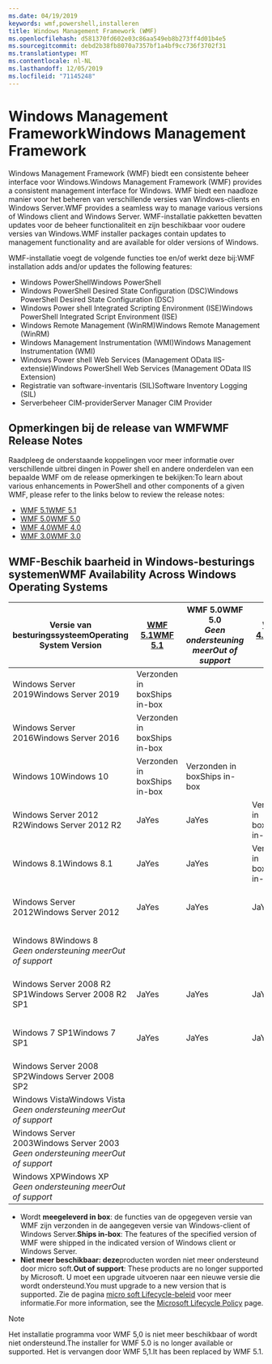 ```yaml
---
ms.date: 04/19/2019
keywords: wmf,powershell,installeren
title: Windows Management Framework (WMF)
ms.openlocfilehash: d581370fd602e03c86aa549eb8b273ff4d01b4e5
ms.sourcegitcommit: debd2b38fb8070a7357bf1a4bf9cc736f3702f31
ms.translationtype: MT
ms.contentlocale: nl-NL
ms.lasthandoff: 12/05/2019
ms.locfileid: "71145248"
---
```

# <a name="windows-management-framework"></a><span data-ttu-id="d8845-103">Windows Management Framework</span><span class="sxs-lookup"><span data-stu-id="d8845-103">Windows Management Framework</span></span>

<span data-ttu-id="d8845-104">Windows Management Framework (WMF) biedt een consistente beheer interface voor Windows.</span><span class="sxs-lookup"><span data-stu-id="d8845-104">Windows Management Framework (WMF) provides a consistent management interface for Windows.</span></span> <span data-ttu-id="d8845-105">WMF biedt een naadloze manier voor het beheren van verschillende versies van Windows-clients en Windows Server.</span><span class="sxs-lookup"><span data-stu-id="d8845-105">WMF provides a seamless way to manage various versions of Windows client and Windows Server.</span></span> <span data-ttu-id="d8845-106">WMF-installatie pakketten bevatten updates voor de beheer functionaliteit en zijn beschikbaar voor oudere versies van Windows.</span><span class="sxs-lookup"><span data-stu-id="d8845-106">WMF installer packages contain updates to management functionality and are available for older versions of Windows.</span></span>

<span data-ttu-id="d8845-107">WMF-installatie voegt de volgende functies toe en/of werkt deze bij:</span><span class="sxs-lookup"><span data-stu-id="d8845-107">WMF installation adds and/or updates the following features:</span></span>

- <span data-ttu-id="d8845-108">Windows PowerShell</span><span class="sxs-lookup"><span data-stu-id="d8845-108">Windows PowerShell</span></span>
- <span data-ttu-id="d8845-109">Windows PowerShell Desired State Configuration (DSC)</span><span class="sxs-lookup"><span data-stu-id="d8845-109">Windows PowerShell Desired State Configuration (DSC)</span></span>
- <span data-ttu-id="d8845-110">Windows Power shell Integrated Scripting Environment (ISE)</span><span class="sxs-lookup"><span data-stu-id="d8845-110">Windows PowerShell Integrated Script Environment (ISE)</span></span>
- <span data-ttu-id="d8845-111">Windows Remote Management (WinRM)</span><span class="sxs-lookup"><span data-stu-id="d8845-111">Windows Remote Management (WinRM)</span></span>
- <span data-ttu-id="d8845-112">Windows Management Instrumentation (WMI)</span><span class="sxs-lookup"><span data-stu-id="d8845-112">Windows Management Instrumentation (WMI)</span></span>
- <span data-ttu-id="d8845-113">Windows Power shell Web Services (Management OData IIS-extensie)</span><span class="sxs-lookup"><span data-stu-id="d8845-113">Windows PowerShell Web Services (Management OData IIS Extension)</span></span>
- <span data-ttu-id="d8845-114">Registratie van software-inventaris (SIL)</span><span class="sxs-lookup"><span data-stu-id="d8845-114">Software Inventory Logging (SIL)</span></span>
- <span data-ttu-id="d8845-115">Serverbeheer CIM-provider</span><span class="sxs-lookup"><span data-stu-id="d8845-115">Server Manager CIM Provider</span></span>

## <a name="wmf-release-notes"></a><span data-ttu-id="d8845-116">Opmerkingen bij de release van WMF</span><span class="sxs-lookup"><span data-stu-id="d8845-116">WMF Release Notes</span></span>

<span data-ttu-id="d8845-117">Raadpleeg de onderstaande koppelingen voor meer informatie over verschillende uitbrei dingen in Power shell en andere onderdelen van een bepaalde WMF om de release opmerkingen te bekijken:</span><span class="sxs-lookup"><span data-stu-id="d8845-117">To learn about various enhancements in PowerShell and other components of a given WMF, please refer to the links below to review the release notes:</span></span>

- [<span data-ttu-id="d8845-118">WMF 5.1</span><span class="sxs-lookup"><span data-stu-id="d8845-118">WMF 5.1</span></span>](whats-new/release-notes.md#wmf-51-changes)
- [<span data-ttu-id="d8845-119">WMF 5.0</span><span class="sxs-lookup"><span data-stu-id="d8845-119">WMF 5.0</span></span>](whats-new/release-notes.md#wmf-50-changes)
- [<span data-ttu-id="d8845-120">WMF 4.0</span><span class="sxs-lookup"><span data-stu-id="d8845-120">WMF 4.0</span></span>](https://download.microsoft.com/download/3/D/6/3D61D262-8549-4769-A660-230B67E15B25/Windows%20Management%20Framework%204%200%20Release%20Notes.docx)
- [<span data-ttu-id="d8845-121">WMF 3.0</span><span class="sxs-lookup"><span data-stu-id="d8845-121">WMF 3.0</span></span>](https://download.microsoft.com/download/E/7/6/E76850B8-DA6E-4FF5-8CCE-A24FC513FD16/WMF%203%20Release%20Notes.docx)

## <a name="wmf-availability-across-windows-operating-systems"></a><span data-ttu-id="d8845-122">WMF-Beschik baarheid in Windows-besturings systemen</span><span class="sxs-lookup"><span data-stu-id="d8845-122">WMF Availability Across Windows Operating Systems</span></span>

|        <span data-ttu-id="d8845-123">Versie van besturingssysteem</span><span class="sxs-lookup"><span data-stu-id="d8845-123">Operating System Version</span></span>         | <span data-ttu-id="d8845-124">[WMF 5.1][]</span><span class="sxs-lookup"><span data-stu-id="d8845-124">[WMF 5.1][]</span></span>  | <span data-ttu-id="d8845-125">WMF 5.0</span><span class="sxs-lookup"><span data-stu-id="d8845-125">WMF 5.0</span></span><br><span data-ttu-id="d8845-126">*Geen ondersteuning meer*</span><span class="sxs-lookup"><span data-stu-id="d8845-126">*Out of support*</span></span> | <span data-ttu-id="d8845-127">[WMF 4.0][]</span><span class="sxs-lookup"><span data-stu-id="d8845-127">[WMF 4.0][]</span></span>  | <span data-ttu-id="d8845-128">[WMF 3.0][]</span><span class="sxs-lookup"><span data-stu-id="d8845-128">[WMF 3.0][]</span></span>  | <span data-ttu-id="d8845-129">[WMF 2.0][]</span><span class="sxs-lookup"><span data-stu-id="d8845-129">[WMF 2.0][]</span></span>  |
| --------------------------------------- | ------------ | --------------------------- | ------------ | ------------ | ------------ |
| <span data-ttu-id="d8845-130">Windows Server 2019</span><span class="sxs-lookup"><span data-stu-id="d8845-130">Windows Server 2019</span></span>                     | <span data-ttu-id="d8845-131">Verzonden in box</span><span class="sxs-lookup"><span data-stu-id="d8845-131">Ships in-box</span></span> |                             |              |              |              |
| <span data-ttu-id="d8845-132">Windows Server 2016</span><span class="sxs-lookup"><span data-stu-id="d8845-132">Windows Server 2016</span></span>                     | <span data-ttu-id="d8845-133">Verzonden in box</span><span class="sxs-lookup"><span data-stu-id="d8845-133">Ships in-box</span></span> |                             |              |              |              |
| <span data-ttu-id="d8845-134">Windows 10</span><span class="sxs-lookup"><span data-stu-id="d8845-134">Windows 10</span></span>                              | <span data-ttu-id="d8845-135">Verzonden in box</span><span class="sxs-lookup"><span data-stu-id="d8845-135">Ships in-box</span></span> | <span data-ttu-id="d8845-136">Verzonden in box</span><span class="sxs-lookup"><span data-stu-id="d8845-136">Ships in-box</span></span>                |              |              |              |
| <span data-ttu-id="d8845-137">Windows Server 2012 R2</span><span class="sxs-lookup"><span data-stu-id="d8845-137">Windows Server 2012 R2</span></span>                  | <span data-ttu-id="d8845-138">Ja</span><span class="sxs-lookup"><span data-stu-id="d8845-138">Yes</span></span>          | <span data-ttu-id="d8845-139">Ja</span><span class="sxs-lookup"><span data-stu-id="d8845-139">Yes</span></span>                         | <span data-ttu-id="d8845-140">Verzonden in box</span><span class="sxs-lookup"><span data-stu-id="d8845-140">Ships in-box</span></span> |              |              |
| <span data-ttu-id="d8845-141">Windows 8.1</span><span class="sxs-lookup"><span data-stu-id="d8845-141">Windows 8.1</span></span>                             | <span data-ttu-id="d8845-142">Ja</span><span class="sxs-lookup"><span data-stu-id="d8845-142">Yes</span></span>          | <span data-ttu-id="d8845-143">Ja</span><span class="sxs-lookup"><span data-stu-id="d8845-143">Yes</span></span>                         | <span data-ttu-id="d8845-144">Verzonden in box</span><span class="sxs-lookup"><span data-stu-id="d8845-144">Ships in-box</span></span> |              |              |
| <span data-ttu-id="d8845-145">Windows Server 2012</span><span class="sxs-lookup"><span data-stu-id="d8845-145">Windows Server 2012</span></span>                     | <span data-ttu-id="d8845-146">Ja</span><span class="sxs-lookup"><span data-stu-id="d8845-146">Yes</span></span>          | <span data-ttu-id="d8845-147">Ja</span><span class="sxs-lookup"><span data-stu-id="d8845-147">Yes</span></span>                         | <span data-ttu-id="d8845-148">Ja</span><span class="sxs-lookup"><span data-stu-id="d8845-148">Yes</span></span>          | <span data-ttu-id="d8845-149">Verzonden in box</span><span class="sxs-lookup"><span data-stu-id="d8845-149">Ships in-box</span></span> |              |
| <span data-ttu-id="d8845-150">Windows 8</span><span class="sxs-lookup"><span data-stu-id="d8845-150">Windows 8</span></span><br><span data-ttu-id="d8845-151">*Geen ondersteuning meer*</span><span class="sxs-lookup"><span data-stu-id="d8845-151">*Out of support*</span></span>           |              |                             |              | <span data-ttu-id="d8845-152">Verzonden in box</span><span class="sxs-lookup"><span data-stu-id="d8845-152">Ships in-box</span></span> |              |
| <span data-ttu-id="d8845-153">Windows Server 2008 R2 SP1</span><span class="sxs-lookup"><span data-stu-id="d8845-153">Windows Server 2008 R2 SP1</span></span>              | <span data-ttu-id="d8845-154">Ja</span><span class="sxs-lookup"><span data-stu-id="d8845-154">Yes</span></span>          | <span data-ttu-id="d8845-155">Ja</span><span class="sxs-lookup"><span data-stu-id="d8845-155">Yes</span></span>                         | <span data-ttu-id="d8845-156">Ja</span><span class="sxs-lookup"><span data-stu-id="d8845-156">Yes</span></span>          | <span data-ttu-id="d8845-157">Ja</span><span class="sxs-lookup"><span data-stu-id="d8845-157">Yes</span></span>          | <span data-ttu-id="d8845-158">Verzonden in box</span><span class="sxs-lookup"><span data-stu-id="d8845-158">Ships in-box</span></span> |
| <span data-ttu-id="d8845-159">Windows 7 SP1</span><span class="sxs-lookup"><span data-stu-id="d8845-159">Windows 7 SP1</span></span>                           | <span data-ttu-id="d8845-160">Ja</span><span class="sxs-lookup"><span data-stu-id="d8845-160">Yes</span></span>          | <span data-ttu-id="d8845-161">Ja</span><span class="sxs-lookup"><span data-stu-id="d8845-161">Yes</span></span>                         | <span data-ttu-id="d8845-162">Ja</span><span class="sxs-lookup"><span data-stu-id="d8845-162">Yes</span></span>          | <span data-ttu-id="d8845-163">Ja</span><span class="sxs-lookup"><span data-stu-id="d8845-163">Yes</span></span>          | <span data-ttu-id="d8845-164">Verzonden in box</span><span class="sxs-lookup"><span data-stu-id="d8845-164">Ships in-box</span></span> |
| <span data-ttu-id="d8845-165">Windows Server 2008 SP2</span><span class="sxs-lookup"><span data-stu-id="d8845-165">Windows Server 2008 SP2</span></span>                 |              |                             |              | <span data-ttu-id="d8845-166">Ja</span><span class="sxs-lookup"><span data-stu-id="d8845-166">Yes</span></span>          | <span data-ttu-id="d8845-167">Ja</span><span class="sxs-lookup"><span data-stu-id="d8845-167">Yes</span></span>          |
| <span data-ttu-id="d8845-168">Windows Vista</span><span class="sxs-lookup"><span data-stu-id="d8845-168">Windows Vista</span></span><br><span data-ttu-id="d8845-169">*Geen ondersteuning meer*</span><span class="sxs-lookup"><span data-stu-id="d8845-169">*Out of support*</span></span>       |              |                             |              |              | <span data-ttu-id="d8845-170">Ja</span><span class="sxs-lookup"><span data-stu-id="d8845-170">Yes</span></span>          |
| <span data-ttu-id="d8845-171">Windows Server 2003</span><span class="sxs-lookup"><span data-stu-id="d8845-171">Windows Server 2003</span></span><br><span data-ttu-id="d8845-172">*Geen ondersteuning meer*</span><span class="sxs-lookup"><span data-stu-id="d8845-172">*Out of support*</span></span> |              |                             |              |              | <span data-ttu-id="d8845-173">Ja</span><span class="sxs-lookup"><span data-stu-id="d8845-173">Yes</span></span>          |
| <span data-ttu-id="d8845-174">Windows XP</span><span class="sxs-lookup"><span data-stu-id="d8845-174">Windows XP</span></span><br><span data-ttu-id="d8845-175">*Geen ondersteuning meer*</span><span class="sxs-lookup"><span data-stu-id="d8845-175">*Out of support*</span></span>          |              |                             |              | <span data-ttu-id="d8845-176">Ja</span><span class="sxs-lookup"><span data-stu-id="d8845-176">Yes</span></span>          | <span data-ttu-id="d8845-177">Ja</span><span class="sxs-lookup"><span data-stu-id="d8845-177">Yes</span></span>          |

- <span data-ttu-id="d8845-178">Wordt **meegeleverd in box**: de functies van de opgegeven versie van WMF zijn verzonden in de aangegeven versie van Windows-client of Windows Server.</span><span class="sxs-lookup"><span data-stu-id="d8845-178">**Ships in-box**: The features of the specified version of WMF were shipped in the indicated version of Windows client or Windows Server.</span></span>
- <span data-ttu-id="d8845-179">**Niet meer beschikbaar: deze**producten worden niet meer ondersteund door micro soft.</span><span class="sxs-lookup"><span data-stu-id="d8845-179">**Out of support**: These products are no longer supported by Microsoft.</span></span> <span data-ttu-id="d8845-180">U moet een upgrade uitvoeren naar een nieuwe versie die wordt ondersteund.</span><span class="sxs-lookup"><span data-stu-id="d8845-180">You must upgrade to a new version that is supported.</span></span> <span data-ttu-id="d8845-181">Zie de pagina [micro soft Lifecycle-beleid][] voor meer informatie.</span><span class="sxs-lookup"><span data-stu-id="d8845-181">For more information, see the [Microsoft Lifecycle Policy][] page.</span></span>

> [!NOTE]
> <span data-ttu-id="d8845-182">Het installatie programma voor WMF 5,0 is niet meer beschikbaar of wordt niet ondersteund.</span><span class="sxs-lookup"><span data-stu-id="d8845-182">The installer for WMF 5.0 is no longer available or supported.</span></span> <span data-ttu-id="d8845-183">Het is vervangen door WMF 5,1.</span><span class="sxs-lookup"><span data-stu-id="d8845-183">It has been replaced by WMF 5.1.</span></span>

[Micro soft Lifecycle-beleid]: https://support.microsoft.com/lifecycle
[Microsoft Lifecycle Policy]: https://support.microsoft.com/lifecycle
[WMF 5.1]: https://aka.ms/wmf51download
[WMF 4.0]: https://aka.ms/wmf4download
[WMF 3.0]: https://aka.ms/wmf3download
[WMF 2.0]: https://aka.ms/wmf2download
